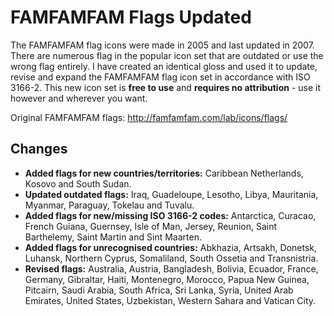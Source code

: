 # FAMFAMFAM Flags Updated

The FAMFAMFAM flag icons were made in 2005 and last updated in 2007. There are numerous flag in the popular icon set that are outdated or use the wrong flag entirely. I have created an identical gloss and used it to update, revise and expand the FAMFAMFAM flag icon set in accordance with ISO 3166-2. This new icon set is **free to use** and **requires no attribution** - use it however and wherever you want.

Original FAMFAMFAM flags: http://famfamfam.com/lab/icons/flags/

## Changes

- **Added flags for new countries/territories:** Caribbean Netherlands, Kosovo and South Sudan.
- **Updated outdated flags:** Iraq, Guadeloupe, Lesotho, Libya, Mauritania, Myanmar, Paraguay, Tokelau and Tuvalu.
- **Added flags for new/missing ISO 3166-2 codes:** Antarctica, Curacao, French Guiana, Guernsey, Isle of Man, Jersey, Reunion, Saint Barthelemy, Saint Martin and Sint Maarten.
- **Added flags for unrecognised countries:** Abkhazia, Artsakh, Donetsk, Luhansk, Northern Cyprus, Somaliland, South Ossetia and Transnistria.
- **Revised flags:** Australia, Austria, Bangladesh, Bolivia, Ecuador, France, Germany, Gibraltar, Haiti, Montenegro, Morocco, Papua New Guinea, Pitcairn, Saudi Arabia, South Africa, Sri Lanka, Syria, United Arab Emirates, United States, Uzbekistan, Western Sahara and Vatican City.

